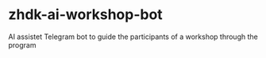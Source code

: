 # zhdk-ai-workshop-bot
 AI assistet Telegram bot to guide the participants of a workshop through the program
